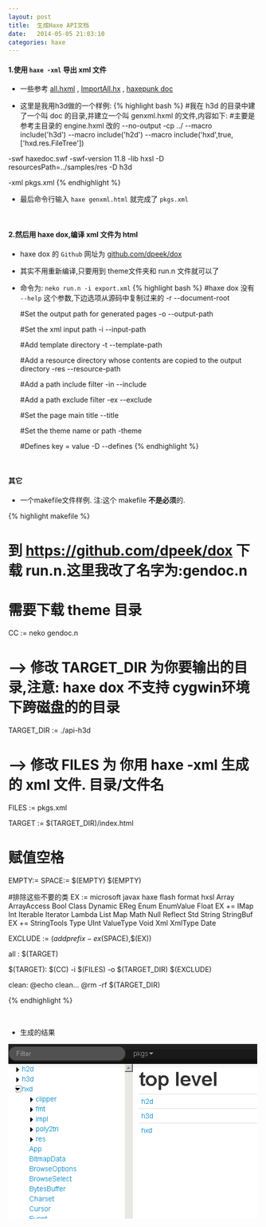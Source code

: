 ```yaml
---
layout: post
title:  生成Haxe API文档
date:   2014-05-05 21:03:10
categories: haxe
---
```


#### 1.使用 `haxe -xml` 导出 xml 文件

 * 一些参考 [all.hxml] , [ImportAll.hx] , [haxepunk doc]

[haxepunk doc]:https://github.com/HaxePunk/HaxePunk/blob/dev/doc/doc.hxml
[all.hxml]:https://github.com/HaxeFoundation/haxe/blob/development/extra/all.hxml
[ImportAll.hx]:https://github.com/HaxeFoundation/haxe/blob/development/extra/ImportAll.hx

 * 这里是我用h3d做的一个样例:
 {% highlight bash %}
 #我在 h3d 的目录中建了一个叫 doc 的目录,并建立一个叫 genxml.hxml 的文件,内容如下:
 #主要是参考主目录的 engine.hxml 改的
 --no-output
 -cp ../
 --macro include('h3d')
 --macro include('h2d')
 --macro include('hxd',true,['hxd.res.FileTree'])

 -swf haxedoc.swf
 -swf-version 11.8
 -lib hxsl
 -D resourcesPath=../samples/res
 -D h3d
 
 -xml pkgs.xml
{% endhighlight %}

<!-- more -->
 * 最后命令行输入 `haxe genxml.html` 就完成了 `pkgs.xml`



<br />



#### 2.然后用 haxe dox,编译 xml 文件为 html

 * haxe dox 的 `Github` 网址为 [github.com/dpeek/dox](https://github.com/dpeek/dox)

 * 其实不用重新编译,只要用到 theme文件夹和 run.n 文件就可以了

 * 命令为: `neko run.n -i export.xml`
{% highlight bash %}
	#haxe dox 没有 `--help` 这个参数,下边选项从源码中复制过来的
  	-r  --document-root

	#Set the output path for generated pages
	-o  --output-path
	
	#Set the xml input path
	-i  --input-path

	#Add template directory
	-t  --template-path

	#Add a resource directory whose contents are copied to the output directory
	-res  --resource-path

	#Add a path include filter
	-in  --include

	#Add a path exclude filter
	-ex  --exclude

	#Set the page main title
	--title

	#Set the theme name or path
	-theme

	#Defines key = value
	-D  --defines
  {% endhighlight %}


<br />



#### 其它

 * 一个makefile文件样例. 注:这个 makefile **不是必须**的.

{% highlight makefile %}
# 到 https://github.com/dpeek/dox 下载 run.n.这里我改了名字为:gendoc.n
# 需要下载 theme 目录
 

CC	:= neko gendoc.n

# --> 修改 TARGET_DIR 为你要输出的目录,注意: haxe dox  不支持 cygwin环境下跨磁盘的的目录
TARGET_DIR	:=	./api-h3d

# --> 修改 FILES 为 你用 haxe -xml 生成的 xml 文件. 目录/文件名
FILES	:= pkgs.xml


TARGET	:=	$(TARGET_DIR)/index.html


# 赋值空格
EMPTY:=
SPACE:= $(EMPTY) $(EMPTY)

#排除这些不要的类
EX := microsoft javax haxe flash format hxsl Array ArrayAccess Bool Class Dynamic EReg Enum EnumValue Float
EX += IMap Int Iterable Iterator Lambda List Map Math Null Reflect Std String StringBuf
EX += StringTools Type UInt ValueType Void Xml XmlType Date

EXCLUDE := $(addprefix -ex$(SPACE),$(EX))

all : $(TARGET)
	
$(TARGET):
	$(CC) -i $(FILES) -o $(TARGET_DIR) $(EXCLUDE)

clean:
	@echo clean...
	@rm -rf $(TARGET_DIR)

{% endhighlight %}


<br />

 * 生成的结果

![结果](/assets/img/gen-haxe-doc-demo.png)